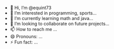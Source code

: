 - 👋 Hi, I’m @equint73
- 👀 I’m interested in programming, sports...
- 🌱 I’m currently learning math and java...
- 💞️ I’m looking to collaborate on future projects...
- 📫 How to reach me ...
- 😄 Pronouns: ...
- ⚡ Fun fact: ...

<!---
equint73/equint73 is a ✨ special ✨ repository because its `README.md` (this file) appears on your GitHub profile.
You can click the Preview link to take a look at your changes.
--->
